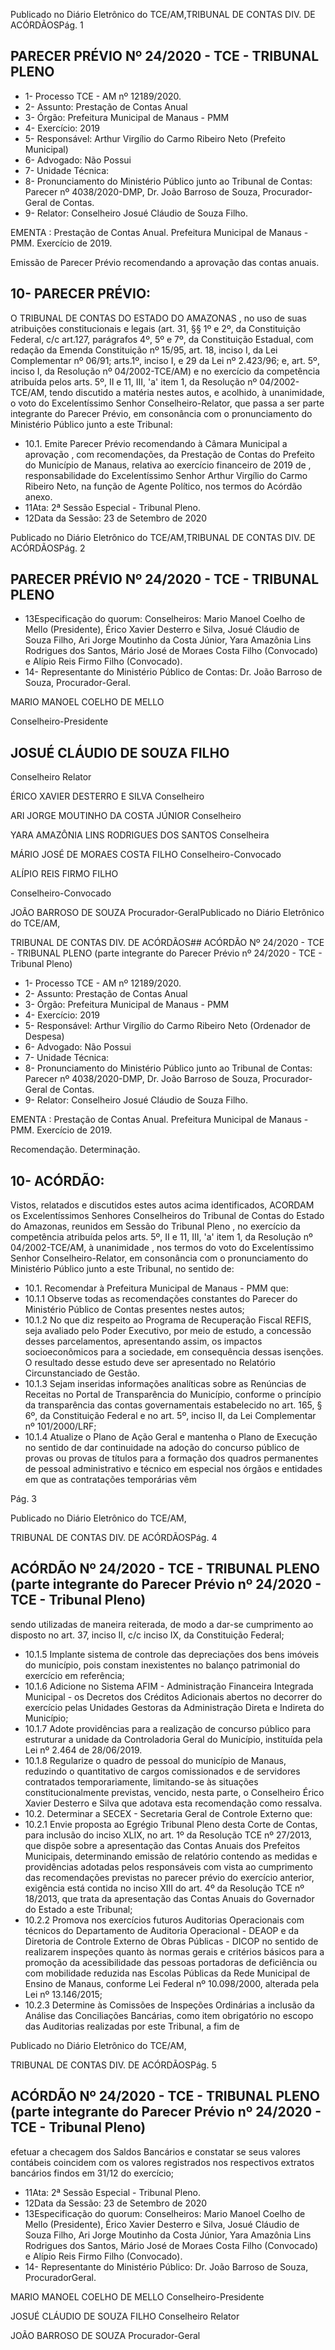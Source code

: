 Publicado  no  Diário  Eletrônico do TCE/AM,TRIBUNAL DE CONTAS DIV. DE ACÓRDÃOSPág. 1

## PARECER PRÉVIO Nº 24/2020 - TCE - TRIBUNAL PLENO

- 1- Processo TCE - AM nº 12189/2020.
- 2- Assunto: Prestação de Contas Anual
- 3- Órgão: Prefeitura Municipal de Manaus - PMM
- 4- Exercício: 2019
- 5- Responsável: Arthur Virgílio do Carmo Ribeiro Neto (Prefeito Municipal)
- 6- Advogado: Não Possui
- 7- Unidade Técnica:
- 8- Pronunciamento  do  Ministério  Público  junto  ao  Tribunal  de  Contas: Parecer  nº 4038/2020-DMP,  Dr. João Barroso de Souza, Procurador-Geral de Contas.
- 9- Relator: Conselheiro Josué Cláudio de Souza Filho.

EMENTA : Prestação  de  Contas  Anual.  Prefeitura Municipal de Manaus - PMM.  Exercício de 2019.

Emissão de Parecer Prévio recomendando a aprovação das contas anuais.

## 10-  PARECER PRÉVIO:

O  TRIBUNAL  DE  CONTAS  DO  ESTADO  DO  AMAZONAS ,  no  uso  de  suas atribuições  constitucionais  e  legais  (art.  31,  §§  1º  e  2º,  da  Constituição  Federal,  c/c art.127,  parágrafos  4º,  5º  e  7º,  da  Constituição  Estadual,  com  redação  da  Emenda Constituição nº 15/95, art. 18, inciso I, da Lei Complementar nº 06/91; arts.1º, inciso I, e 29  da  Lei  nº  2.423/96;  e,  art.  5º,  inciso  I,  da  Resolução  nº  04/2002-TCE/AM)  e  no exercício da competência atribuída pelos arts. 5º, II e 11, III, 'a' item 1, da Resolução nº 04/2002-TCE/AM, tendo discutido a matéria nestes autos, e acolhido, à unanimidade, o voto do Excelentíssimo Senhor Conselheiro-Relator, que passa a ser parte integrante do Parecer  Prévio, em consonância com  o  pronunciamento  do  Ministério  Público  junto  a este Tribunal:

- 10.1. Emite Parecer Prévio recomendando à Câmara Municipal a aprovação ,  com recomendações, da Prestação de Contas do Prefeito do  Município de  Manaus, relativa ao exercício financeiro de 2019  de , responsabilidade  do  Excelentíssimo  Senhor  Arthur  Virgílio  do  Carmo Ribeiro  Neto, na  função  de  Agente  Político,  nos  termos  do  Acórdão anexo.
- 11Ata: 2ª Sessão Especial - Tribunal Pleno.
- 12Data da Sessão: 23 de Setembro de 2020

Publicado  no  Diário  Eletrônico do TCE/AM,TRIBUNAL DE CONTAS DIV. DE ACÓRDÃOSPág. 2

## PARECER PRÉVIO Nº 24/2020 - TCE - TRIBUNAL PLENO

- 13Especificação do quorum: Conselheiros: Mario Manoel Coelho de Mello (Presidente), Érico Xavier Desterro e Silva, Josué Cláudio de Souza Filho, Ari Jorge Moutinho da Costa Júnior, Yara Amazônia Lins Rodrigues dos Santos, Mário José de Moraes Costa Filho (Convocado) e Alípio Reis Firmo Filho (Convocado).
- 14-  Representante  do  Ministério  Público  de  Contas: Dr. João  Barroso  de  Souza, Procurador-Geral.

MARIO MANOEL COELHO DE MELLO

Conselheiro-Presidente

## JOSUÉ CLÁUDIO DE SOUZA FILHO

Conselheiro Relator

ÉRICO XAVIER DESTERRO E SILVA Conselheiro

ARI JORGE MOUTINHO DA COSTA JÚNIOR Conselheiro

YARA AMAZÔNIA LINS RODRIGUES DOS SANTOS Conselheira

MÁRIO JOSÉ DE MORAES COSTA FILHO Conselheiro-Convocado

ALÍPIO REIS FIRMO FILHO

Conselheiro-Convocado

JOÃO BARROSO DE SOUZA Procurador-GeralPublicado  no  Diário  Eletrônico do TCE/AM,

TRIBUNAL DE CONTAS DIV. DE ACÓRDÃOS## ACÓRDÃO Nº 24/2020 - TCE - TRIBUNAL PLENO (parte integrante do Parecer Prévio nº 24/2020 - TCE - Tribunal Pleno)

- 1- Processo TCE - AM nº 12189/2020.
- 2- Assunto: Prestação de Contas Anual
- 3- Órgão: Prefeitura Municipal de Manaus - PMM
- 4- Exercício: 2019
- 5- Responsável: Arthur Virgílio do Carmo Ribeiro Neto (Ordenador de Despesa)
- 6- Advogado: Não Possui
- 7- Unidade Técnica:
- 8- Pronunciamento  do  Ministério  Público  junto  ao  Tribunal  de  Contas: Parecer  nº 4038/2020-DMP,  Dr. João Barroso de Souza, Procurador-Geral de Contas.
- 9- Relator: Conselheiro Josué Cláudio de Souza Filho.

EMENTA : Prestação  de  Contas  Anual.  Prefeitura Municipal de Manaus - PMM. Exercício de 2019.

Recomendação. Determinação.

## 10-  ACÓRDÃO:

Vistos, relatados e discutidos estes autos acima identificados, ACORDAM os Excelentíssimos Senhores Conselheiros do Tribunal de Contas do Estado do Amazonas, reunidos em Sessão do Tribunal Pleno , no exercício da competência atribuída pelos arts. 5º, II e 11, III, 'a' item 1, da Resolução nº 04/2002-TCE/AM, à unanimidade , nos termos do voto do Excelentíssimo Senhor  Conselheiro-Relator, em  consonância com  o pronunciamento do Ministério Público junto a este Tribunal, no sentido de:

- 10.1. Recomendar à Prefeitura Municipal de Manaus - PMM que:
- 10.1.1 Observe  todas  as  recomendações  constantes  do  Parecer  do Ministério Público de Contas presentes nestes autos;
- 10.1.2 No  que  diz  respeito  ao  Programa  de  Recuperação  Fiscal  REFIS, seja avaliado pelo Poder Executivo, por meio de estudo, a  concessão  desses  parcelamentos,  apresentando  assim,  os impactos socioeconômicos para a sociedade, em consequência dessas isenções. O resultado desse estudo deve ser apresentado no Relatório Circunstanciado de Gestão.
- 10.1.3 Sejam  inseridas  informações  analíticas  sobre  as  Renúncias  de Receitas  no  Portal  de  Transparência  do  Município,  conforme  o princípio da transparência das contas governamentais estabelecido no art. 165, § 6º, da Constituição Federal e no art. 5º, inciso II, da Lei Complementar nº 101/2000/LRF;
- 10.1.4 Atualize o Plano de Ação Geral e mantenha o Plano de Execução no sentido de dar continuidade na adoção do concurso público de provas  ou  provas  de  títulos  para  a  formação  dos  quadros permanentes de pessoal administrativo e técnico em especial nos órgãos  e  entidades  em  que  as  contratações  temporárias  vêm

Pág. 3

Publicado  no  Diário  Eletrônico do TCE/AM,

TRIBUNAL DE CONTAS DIV. DE ACÓRDÃOSPág. 4

## ACÓRDÃO Nº 24/2020 - TCE - TRIBUNAL PLENO (parte integrante do Parecer Prévio nº 24/2020 - TCE - Tribunal Pleno)

sendo utilizadas de maneira reiterada, de modo  a  dar-se cumprimento  ao  disposto  no  art.  37,  inciso  II,  c/c  inciso  IX,  da Constituição Federal;

- 10.1.5 Implante sistema de controle das depreciações dos bens imóveis do  município,  pois  constam  inexistentes  no  balanço  patrimonial do exercício em referência;
- 10.1.6 Adicione no Sistema AFIM - Administração Financeira Integrada Municipal  -  os  Decretos  dos  Créditos  Adicionais  abertos  no decorrer do exercício pelas Unidades Gestoras da Administração Direta e Indireta do Município;
- 10.1.7 Adote providências para a realização de  concurso público  para estruturar a unidade da Controladoria Geral do Município, instituída pela Lei nº 2.464 de 28/06/2019.
- 10.1.8 Regularize  o  quadro  de  pessoal  do  município  de Manaus, reduzindo o quantitativo de cargos comissionados e de servidores contratados temporariamente, limitando-se às situações constitucionalmente previstas, vencido, nesta parte, o Conselheiro  Érico  Xavier  Desterro  e  Silva  que  adotava  esta recomendação como ressalva.
- 10.2. Determinar a SECEX - Secretaria Geral de Controle Externo que:
- 10.2.1 Envie proposta ao Egrégio Tribunal Pleno desta Corte de Contas, para  inclusão  do  inciso  XLIX,  no  art.  1º  da  Resolução  TCE  nº 27/2013,  que  dispõe  sobre  a  apresentação  das  Contas  Anuais dos  Prefeitos  Municipais,  determinando  emissão  de  relatório contendo as medidas e providências adotadas pelos responsáveis  com  vista  ao  cumprimento  das  recomendações previstas no parecer prévio do exercício anterior, exigência está contida  no  inciso  XIII  do  art.  4º  da  Resolução  TCE  nº  18/2013, que trata da apresentação das Contas Anuais do Governador do Estado a este Tribunal;
- 10.2.2 Promova  nos  exercícios  futuros  Auditorias  Operacionais  com técnicos do Departamento de Auditoria Operacional - DEAOP e da Diretoria de Controle Externo de Obras Públicas - DICOP no sentido  de  realizarem  inspeções  quanto  às  normas  gerais  e critérios básicos para a promoção da acessibilidade das pessoas portadoras de deficiência ou com  mobilidade reduzida nas Escolas  Públicas  da  Rede  Municipal  de  Ensino  de  Manaus, conforme  Lei  Federal  nº 10.098/2000,  alterada pela Lei nº 13.146/2015;
- 10.2.3 Determine às Comissões de Inspeções Ordinárias a inclusão da Análise  das  Conciliações  Bancárias,  como  item  obrigatório  no escopo  das  Auditorias  realizadas  por  este  Tribunal,  a  fim  de

Publicado  no  Diário  Eletrônico do TCE/AM,

TRIBUNAL DE CONTAS DIV. DE ACÓRDÃOSPág. 5

## ACÓRDÃO Nº 24/2020 - TCE - TRIBUNAL PLENO (parte integrante do Parecer Prévio nº 24/2020 - TCE - Tribunal Pleno)

efetuar  a  checagem  dos  Saldos  Bancários  e  constatar  se  seus valores  contábeis  coincidem  com  os  valores  registrados  nos respectivos extratos bancários findos em 31/12 do exercício;

- 11Ata: 2ª Sessão Especial - Tribunal Pleno.
- 12Data da Sessão: 23 de Setembro de 2020
- 13Especificação do quorum: Conselheiros: Mario Manoel Coelho de Mello (Presidente), Érico Xavier Desterro e Silva, Josué Cláudio de Souza  Filho, Ari Jorge Moutinho da Costa Júnior, Yara Amazônia Lins Rodrigues dos Santos, Mário José de Moraes Costa Filho (Convocado) e Alípio Reis Firmo Filho (Convocado).
- 14-  Representante do Ministério Público: Dr. João Barroso de Souza, ProcuradorGeral.

MARIO MANOEL COELHO DE MELLO Conselheiro-Presidente

JOSUÉ CLÁUDIO DE SOUZA FILHO Conselheiro Relator

JOÃO BARROSO DE SOUZA Procurador-Geral